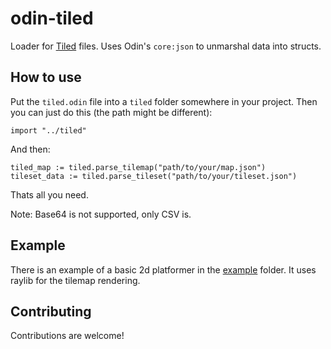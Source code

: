 # odin-tiled
Loader for [Tiled]([https://ldtk.io/](https://www.mapeditor.org/)) files. Uses Odin's `core:json` to unmarshal data into structs.

## How to use
Put the `tiled.odin` file into a `tiled` folder somewhere in your project. Then you can just do this (the path might be different):
```odin
import "../tiled"
```
And then:
```odin
tiled_map := tiled.parse_tilemap("path/to/your/map.json")
tileset_data := tiled.parse_tileset("path/to/your/tileset.json")
```
Thats all you need.

Note: Base64 is not supported, only CSV is.

## Example
There is an example of a basic 2d platformer in the [example](example/) folder. It uses raylib for the tilemap rendering.

## Contributing
Contributions are welcome!
